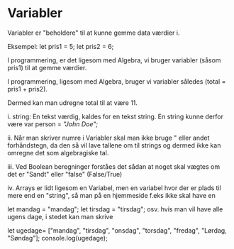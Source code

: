 # Variabler

Variabler er "beholdere" til at kunne gemme data værdier i.

Eksempel:
let pris1 = 5;
let pris2 = 6;


I programmering, er det ligesom med Algebra, vi bruger variabler (såsom pris1) til at gemme værdier.

I programmering, ligesom med Algebra, bruger vi variabler således (total = pris1 + pris2).

Dermed kan man udregne total til at være 11.

i. string: En tekst værdig, kaldes for en tekst string. 
En string kunne derfor være 
var person = *"John Doe";*

ii. 
Når man skriver numre i Variabler skal man ikke bruge " eller andet forhåndstegn, da den så vil lave tallene om til strings og dermed ikke kan omregne det som algebragiske tal.

iii.
Ved Boolean beregninger forståes det sådan at noget skal vægtes om det er "Sandt" eller "false" (False/True)

iv. Arrays er lidt ligesom en Variabel, men en variabel hvor der er plads til mere end en "string", så man på en hjemmeside f.eks ikke skal have en 

let mandag = "mandag";
let tirsdag = "tirsdag"; osv. hvis man vil have alle ugens dage, i stedet kan man skrive

let ugedage= ["mandag", "tirsdag", "onsdag", "torsdag", "fredag", "Lørdag, "Søndag"];
console.log(ugedage);